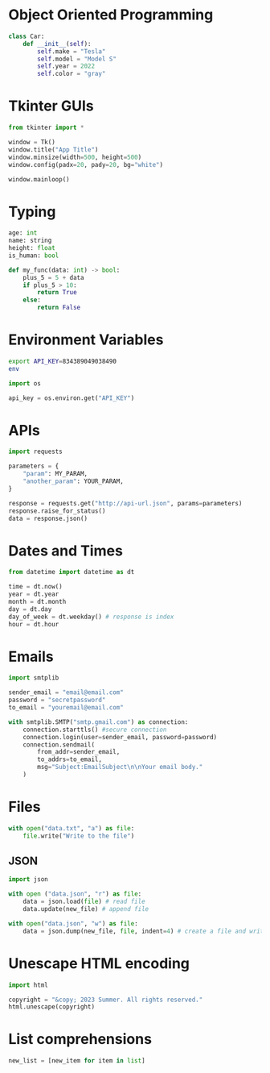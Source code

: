 # Object Oriented Programming
```python
class Car:
    def __init__(self):
        self.make = "Tesla"
        self.model = "Model S"
        self.year = 2022
        self.color = "gray"
```

# Tkinter GUIs
```python
from tkinter import *

window = Tk()
window.title("App Title")
window.minsize(width=500, height=500)
window.config(padx=20, pady=20, bg="white")

window.mainloop()
```

# Typing
```python
age: int
name: string
height: float
is_human: bool

def my_func(data: int) -> bool:
    plus_5 = 5 + data
    if plus_5 > 10:
        return True
    else:
        return False
```

# Environment Variables
```zsh
export API_KEY=834389049038490
env
```

```python
import os

api_key = os.environ.get("API_KEY")
```



# APIs
```python
import requests

parameters = {
    "param": MY_PARAM,
    "another_param": YOUR_PARAM,
}

response = requests.get("http://api-url.json", params=parameters)
response.raise_for_status()
data = response.json()
```

# Dates and Times

```python
from datetime import datetime as dt

time = dt.now()
year = dt.year
month = dt.month
day = dt.day
day_of_week = dt.weekday() # response is index
hour = dt.hour
```

# Emails
```python
import smtplib

sender_email = "email@email.com"
password = "secretpassword"
to_email = "youremail@email.com" 

with smtplib.SMTP("smtp.gmail.com") as connection:
    connection.starttls() #secure connection
    connection.login(user=sender_email, password=password)
    connection.sendmail(
        from_addr=sender_email,
        to_addrs=to_email,
        msg="Subject:EmailSubject\n\nYour email body."
    )
```

# Files
```python
with open("data.txt", "a") as file:
    file.write("Write to the file")
```

## JSON
```python
import json

with open ("data.json", "r") as file:
    data = json.load(file) # read file
    data.update(new_file) # append file

with open("data.json", "w") as file:
    data = json.dump(new_file, file, indent=4) # create a file and write

```

# Unescape HTML encoding
```python
import html

copyright = "&copy; 2023 Summer. All rights reserved."
html.unescape(copyright)
```

# List comprehensions
```python
new_list = [new_item for item in list]
```